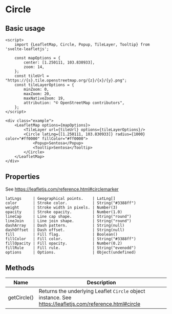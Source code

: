 # Circle

## Basic usage

```example height:400
<script>
    import {LeafletMap, Circle, Popup, TileLayer, Tooltip} from 'svelte-leafletjs';

    const mapOptions = {
        center: [1.250111, 103.830933],
        zoom: 14,
    };
    const tileUrl = "https://{s}.tile.openstreetmap.org/{z}/{x}/{y}.png";
    const tileLayerOptions = {
        minZoom: 0,
        maxZoom: 20,
        maxNativeZoom: 19,
        attribution: "© OpenStreetMap contributors",
    };
</script>

<div class="example">
    <LeafletMap options={mapOptions}>
        <TileLayer url={tileUrl} options={tileLayerOptions}/>
        <Circle latLng={[1.250111, 103.830933]} radius={1000} color="#ff0000" fillColor="#ff0000">
            <Popup>Sentosa</Popup>
            <Tooltip>Sentosa</Tooltip>
        </Circle>
    </LeafletMap>
</div>
```

## Properties

See https://leafletjs.com/reference.html#circlemarker

```properties
latLngs     | Geographical points.    | LatLng[]
color       | Stroke color.           | String("#3388ff")
weight      | Stroke width in pixels. | Number(3)
opacity     | Stroke opacity.         | Number(1.0)
lineCap     | Line cap shape.         | String("round")
lineJoin    | Line join shape.        | String("round")
dashArray   | Dash pattern.           | String(null)
dashOffset  | Dash offset.            | String(null)
fill        | Fill flag.              | Boolean()
fillColor   | Fill color.             | String("#3388ff")
fillOpacity | Fill opacity.           | Number(0.2)
fillRule    | Fill rule.              | String("evenodd")
options     | Options.                | Object(undefined)
```

## Methods

| Name        | Description                                                                                              |
| ----------- | -------------------------------------------------------------------------------------------------------- |
| getCircle() | Returns the underlying Leaflet `Circle` object instance. See https://leafletjs.com/reference.html#circle |
